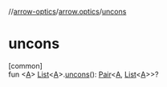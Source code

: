 //[arrow-optics](../../index.md)/[arrow.optics](index.md)/[uncons](uncons.md)

# uncons

[common]\
fun &lt;[A](uncons.md)&gt; [List](https://kotlinlang.org/api/latest/jvm/stdlib/kotlin.collections/-list/index.html)&lt;[A](uncons.md)&gt;.[uncons](uncons.md)(): [Pair](https://kotlinlang.org/api/latest/jvm/stdlib/kotlin/-pair/index.html)&lt;[A](uncons.md), [List](https://kotlinlang.org/api/latest/jvm/stdlib/kotlin.collections/-list/index.html)&lt;[A](uncons.md)&gt;&gt;?
